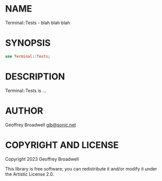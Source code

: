 NAME
====

Terminal::Tests - blah blah blah

SYNOPSIS
========

```raku
use Terminal::Tests;
```

DESCRIPTION
===========

Terminal::Tests is ...

AUTHOR
======

Geoffrey Broadwell <gjb@sonic.net>

COPYRIGHT AND LICENSE
=====================

Copyright 2023 Geoffrey Broadwell

This library is free software; you can redistribute it and/or modify it under the Artistic License 2.0.

